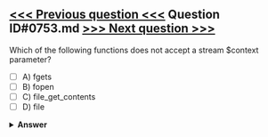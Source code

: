 [<<< Previous question <<<](0752.md)   Question ID#0753.md   [>>> Next question >>>](0754.md)
---

Which of the following functions does not accept a stream $context parameter?

- [ ] A) fgets
- [ ] B) fopen
- [ ] C) file_get_contents
- [ ] D) file

<details><summary><b>Answer</b></summary>
<p>
  Answer: <strong>A</strong>
</p>
</details>
